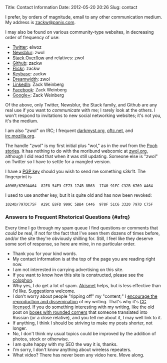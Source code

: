 Title: Contact Information
Date: 2012-05-20 20:26
Slug: contact

I prefer, by orders of magnitude, email to any other communication
medium.  My address is [zackw@panix.com](mailto:zackw@panix.com).

I may also be found on various community-type websites, in decreasing
order of frequency of use:

* [Twitter](https://twitter.com/elwoz): elwoz
* [Newsblur](https://zwol.newsblur.com/): zwol
* [Stack Overflow](http://stackoverflow.com/users/388520) and relatives: zwol
* [Github](https://github.com/zackw): zackw
* [Flickr](http://www.flickr.com/photos/zackw/): zackw
* [Keybase](https://keybase.io/zackw): zackw
* [Dreamwidth](http://zwol.dreamwidth.org/): zwol
* [LinkedIn](https://www.linkedin.com/in/zackweinberg): Zack Weinberg
* [Facebook](https://www.facebook.com/elwoz): Zack Weinberg
* [Google+](https://plus.google.com/108735008363901796353/about): Zack Weinberg

Of the above, only Twitter, Newsblur, the Stack family, and Github are
any real use if you want to _communicate_ with me; I rarely look at
the others.  I won't respond to invitations to new social networking
websites; it's not you, it's the medium.

I am also "zwol" on IRC; I frequent
[darkmyst.org](http://www.darkmyst.org/),
[oftc.net](http://www.oftc.net/), and
[irc.mozilla.org](http://irc.mozilla.org/).

The handle "zwol" is my first initial plus "wol," as in the owl from
the [Pooh stories](http://en.wikipedia.org/wiki/Winnie-the-Pooh).
It has nothing to do with the moribund webcomic at
[zwol.org](http://www.zwol.org/), although I did read that when it was
still updating.  Someone else is "zwol" on Twitter so I have to settle
for a mangled version.

I have a
[PGP key](https://pgp.mit.edu/pks/lookup?op=vindex&search=0x91FCC32B6769AA64)
should you wish to send me something s3kr1t.  The fingerprint is

    4096R/6769AA64  82F8 54F3 CE73 174B 8B63  1740 91FC C32B 6769 AA64

I used to use another key, but it is quite old and has now been revoked:

    1024D/797DC75F  A29C E8FD 999C 5BB4 C446  978F 51C6 3320 797D C75F

### Answers to Frequent Rhetorical Questions {#afrq}

Every time I go through my spam queue I find questions or comments
that *could be* real, if not for the fact that I've seen them dozens
of times before, and/or the site they're obviously shilling for.
Still, I feel like they deserve some sort of response, so here are
mine, in no particular order.

* Thank you for your kind words.
* My contact information is at the top of the page you are reading right now.
* I am not interested in carrying advertising on this site.
* If you want to know how this site is constructed, please see the
  [colophon](/about/#colophon).
* Why yes, I *do* get a lot of spam.  [Akismet](http://akismet.com/)
  helps, but is less effective than I'd like.  Suggestions welcome.
* I don't worry about people "ripping off" my "content;" I
  [encourage the reproduction and dissemination](http://www.popmartian.com/mcelwaine/)
  of my writing.  That's why it's
  [CC licensed](http://creativecommons.org/licenses/by-sa/3.0/).  If
  you do something interesting with my writing, like the old post on
  [boxes with rounded corners](/htmletc/border-radius/) that someone
  translated into Russian (or a close relative), and you tell me about
  it, I may well link to it.
* If anything, I think I should be striving to make my posts shorter,
  not longer.
* No, I don't think my usual topics could be improved by the addition
  of photos, stock or otherwise.
* I am quite happy with my SEO the way it is, thanks.
* I'm sorry, I don't know anything about wireless repeaters.
* What video? There has never been any video here.  Move along.
